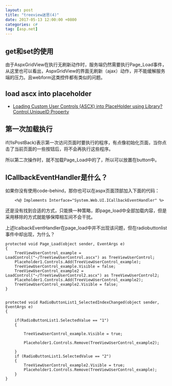 ```yaml
---
layout: post
title: "treeview迷思(4)"
date: 2017-05-13 12:00:00 +0800
categories: c#
tag: [asp.net]
---   
```


## get和set的使用

由于AspxGridView在执行无刷新动作时，服务端仍然需要执行Page_Load事件，从这里也可以看出，AspxGridView的界面无刷新（ajax）动作，并不能缓解服务端的压力。且webform这类控件都有类似的问题。

## load ascx into placeholder
- [Loading Custom User Controls (ASCX) into PlaceHolder using Library?](https://forums.asp.net/t/1488548.aspx?Loading+Custom+User+Controls+ASCX+into+PlaceHolder+using+Library+)
[Control.UniqueID Property](https://msdn.microsoft.com/en-us/library/system.web.ui.control.uniqueid.aspx)

## 第一次加载执行

if(!IsPostBack)表示第一次访问页面时要执行的程序，有点像初始化页面，当你点击了当前页面的一些按钮后，将不会再执行这些程序。

所以第二次操作时，就不加载Page_Load中的了，所以可以放置在button中。

## ICallbackEventHandler是什么？

如果你没有使用code-behind，那你也可以在aspx页面顶部加入下面的代码： 
```
    <%@ Implements Interface="System.Web.UI.ICallbackEventHandler" %>
```

还是没有找到合适的方式，只能换一种策略，即page_load中全部加载内容，但是采用移除的方式就能够保障相互间不会干扰。

上述IcalbackEventHandler在page_load中并不出现该问题，但在radiobuttonlist事件中却出现，为什么？

```
protected void Page_Load(object sender, EventArgs e)
{
    TreeViewUserControl_example = LoadControl("~/TreeViewUserControl.ascx") as TreeViewUserControl;
    Placeholder1.Controls.Add(TreeViewUserControl_example);
    TreeViewUserControl_example.Visible = false;
    TreeViewUserControl_example2 = LoadControl("~/TreeViewUserControl2.ascx") as TreeViewUserControl2;
    Placeholder1.Controls.Add(TreeViewUserControl_example2);
    TreeViewUserControl_example2.Visible = false;
}


protected void RadioButtonList1_SelectedIndexChanged(object sender, EventArgs e)
{

    if(RadioButtonList1.SelectedValue == "1")
    {

        TreeViewUserControl_example.Visible = true;

        Placeholder1.Controls.Remove(TreeViewUserControl_example2);

    }
    if (RadioButtonList1.SelectedValue == "2")
    {
        TreeViewUserControl_example2.Visible = true;
        Placeholder1.Controls.Remove(TreeViewUserControl_example);
    }
}

```

